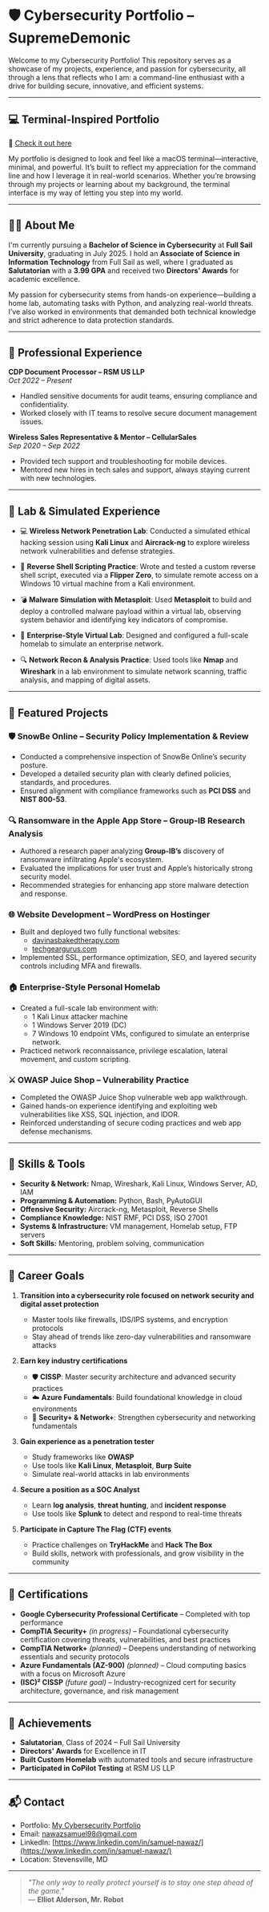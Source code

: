 # 🛡️ Cybersecurity Portfolio – SupremeDemonic

Welcome to my Cybersecurity Portfolio! This repository serves as a showcase of my projects, experience, and passion for cybersecurity, all through a lens that reflects who I am: a command-line enthusiast with a drive for building secure, innovative, and efficient systems.

---

## 💻 Terminal-Inspired Portfolio

🔗 [Check it out here](https://supremedemonic.github.io/IT-Portfolio/public/index.html)

My portfolio is designed to look and feel like a macOS terminal—interactive, minimal, and powerful. It’s built to reflect my appreciation for the command line and how I leverage it in real-world scenarios. Whether you’re browsing through my projects or learning about my background, the terminal interface is my way of letting you step into my world.

---

## 👨‍🎓 About Me

I'm currently pursuing a **Bachelor of Science in Cybersecurity** at **Full Sail University**, graduating in July 2025. I hold an **Associate of Science in Information Technology** from Full Sail as well, where I graduated as **Salutatorian** with a **3.99 GPA** and received two **Directors' Awards** for academic excellence.

My passion for cybersecurity stems from hands-on experience—building a home lab, automating tasks with Python, and analyzing real-world threats. I’ve also worked in environments that demanded both technical knowledge and strict adherence to data protection standards.

---

## 💼 Professional Experience

**CDP Document Processor – RSM US LLP**  
*Oct 2022 – Present*  
- Handled sensitive documents for audit teams, ensuring compliance and confidentiality.  
- Worked closely with IT teams to resolve secure document management issues.

**Wireless Sales Representative & Mentor – CellularSales**  
*Sep 2020 – Sep 2022*  
- Provided tech support and troubleshooting for mobile devices.  
- Mentored new hires in tech sales and support, always staying current with new technologies.

---

## 🧪 Lab & Simulated Experience

- 💻 **Wireless Network Penetration Lab**: Conducted a simulated ethical hacking session using **Kali Linux** and **Aircrack-ng** to explore wireless network vulnerabilities and defense strategies.

- 🐚 **Reverse Shell Scripting Practice**: Wrote and tested a custom reverse shell script, executed via a **Flipper Zero**, to simulate remote access on a Windows 10 virtual machine from a Kali environment.

- 💣 **Malware Simulation with Metasploit**: Used **Metasploit** to build and deploy a controlled malware payload within a virtual lab, observing system behavior and identifying key indicators of compromise.

- 🏢 **Enterprise-Style Virtual Lab**: Designed and configured a full-scale homelab to simulate an enterprise network.

- 🔍 **Network Recon & Analysis Practice**: Used tools like **Nmap** and **Wireshark** in a lab environment to simulate network scanning, traffic analysis, and mapping of digital assets.


---

## 🚀 Featured Projects

### 🛡️ SnowBe Online – Security Policy Implementation & Review
- Conducted a comprehensive inspection of SnowBe Online’s security posture.  
- Developed a detailed security plan with clearly defined policies, standards, and procedures.  
- Ensured alignment with compliance frameworks such as **PCI DSS** and **NIST 800-53**.

### 🔍 Ransomware in the Apple App Store – Group-IB Research Analysis
- Authored a research paper analyzing **Group-IB’s** discovery of ransomware infiltrating Apple's ecosystem.  
- Evaluated the implications for user trust and Apple’s historically strong security model.  
- Recommended strategies for enhancing app store malware detection and response.

### 🌐 Website Development – WordPress on Hostinger
- Built and deployed two fully functional websites:  
  - [davinasbakedtherapy.com](https://davinasbakedtherapy.com)  
  - [techgeargurus.com](https://techgeargurus.com)  
- Implemented SSL, performance optimization, SEO, and layered security controls including MFA and firewalls.

### 🏠 Enterprise-Style Personal Homelab
- Created a full-scale lab environment with:  
  - 1 Kali Linux attacker machine  
  - 1 Windows Server 2019 (DC)  
  - 7 Windows 10 endpoint VMs, configured to simulate an enterprise network.  
- Practiced network reconnaissance, privilege escalation, lateral movement, and custom scripting.

### ⚔️ OWASP Juice Shop – Vulnerability Practice
- Completed the OWASP Juice Shop vulnerable web app walkthrough.  
- Gained hands-on experience identifying and exploiting web vulnerabilities like XSS, SQL injection, and IDOR.  
- Reinforced understanding of secure coding practices and web app defense mechanisms.

---

## 🔧 Skills & Tools

- **Security & Network:** Nmap, Wireshark, Kali Linux, Windows Server, AD, IAM  
- **Programming & Automation:** Python, Bash, PyAutoGUI  
- **Offensive Security:** Aircrack-ng, Metasploit, Reverse Shells  
- **Compliance Knowledge:** NIST RMF, PCI DSS, ISO 27001  
- **Systems & Infrastructure:** VM management, Homelab setup, FTP servers  
- **Soft Skills:** Mentoring, problem solving, communication  

---

## 🎯 Career Goals

1. **Transition into a cybersecurity role focused on network security and digital asset protection**  
   - Master tools like firewalls, IDS/IPS systems, and encryption protocols  
   - Stay ahead of trends like zero-day vulnerabilities and ransomware attacks

2. **Earn key industry certifications**  
   - 🛡️ **CISSP**: Master security architecture and advanced security practices  
   - ☁️ **Azure Fundamentals**: Build foundational knowledge in cloud environments  
   - 🔐 **Security+ & Network+**: Strengthen cybersecurity and networking fundamentals

3. **Gain experience as a penetration tester**  
   - Study frameworks like **OWASP**  
   - Use tools like **Kali Linux**, **Metasploit**, **Burp Suite**  
   - Simulate real-world attacks in lab environments

4. **Secure a position as a SOC Analyst**  
   - Learn **log analysis**, **threat hunting**, and **incident response**  
   - Use tools like **Splunk** to detect and respond to real-time threats

5. **Participate in Capture The Flag (CTF) events**  
   - Practice challenges on **TryHackMe** and **Hack The Box**  
   - Build skills, network with professionals, and grow visibility in the community

---

## 📜 Certifications

- **Google Cybersecurity Professional Certificate** – Completed with top performance  
- **CompTIA Security+** *(in progress)* – Foundational cybersecurity certification covering threats, vulnerabilities, and best practices  
- **CompTIA Network+** *(planned)* – Deepens understanding of networking essentials and security protocols  
- **Azure Fundamentals (AZ-900)** *(planned)* – Cloud computing basics with a focus on Microsoft Azure  
- **(ISC)² CISSP** *(future goal)* – Industry-recognized cert for security architecture, governance, and risk management

---

## 🏅 Achievements

- **Salutatorian**, Class of 2024 – Full Sail University  
- **Directors' Awards** for Excellence in IT  
- **Built Custom Homelab** with automated tools and secure infrastructure  
- **Participated in CoPilot Testing** at RSM US LLP  

---

## 📬 Contact

- Portfolio: [My Cybersecurity Portfolio](https://supremedemonic.github.io/IT-Portfolio/public/index.html)  
- Email: nawazsamuel98@gmail.com  
- LinkedIn: [https://www.linkedin.com/in/samuel-nawaz/](https://www.linkedin.com/in/samuel-nawaz/)  
- Location: Stevensville, MD  

---

> *"The only way to really protect yourself is to stay one step ahead of the game."*  
> — **Elliot Alderson, Mr. Robot**
